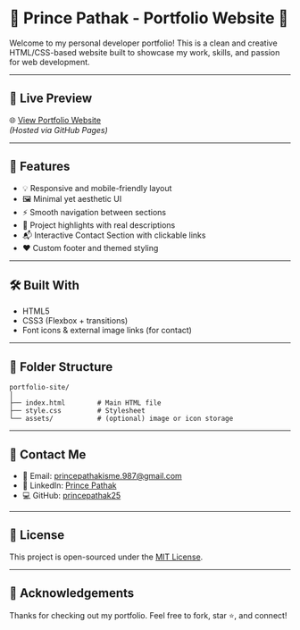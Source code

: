 # 💼 Prince Pathak - Portfolio Website 🚀

Welcome to my personal developer portfolio! This is a clean and creative HTML/CSS-based website built to showcase my work, skills, and passion for web development.

---

## 🔗 Live Preview

🌐 [View Portfolio Website](https://princepathak25.github.io/portfolio-site/)  
_(Hosted via GitHub Pages)_

---

## 📌 Features

- 💡 Responsive and mobile-friendly layout  
- 🖼️ Minimal yet aesthetic UI  
- ⚡ Smooth navigation between sections  
- 🧠 Project highlights with real descriptions  
- 📬 Interactive Contact Section with clickable links  
- ❤️ Custom footer and themed styling  

---

## 🛠️ Built With

- HTML5  
- CSS3 (Flexbox + transitions)  
- Font icons & external image links (for contact)  

---

## 📁 Folder Structure

```
portfolio-site/
│
├── index.html        # Main HTML file
├── style.css         # Stylesheet
└── assets/           # (optional) image or icon storage
```

---

## 📇 Contact Me

- 📧 Email: [princepathakisme.987@gmail.com](mailto:princepathakisme.987@gmail.com)  
- 🔗 LinkedIn: [Prince Pathak](https://www.linkedin.com/in/prince-pathak-142651373)  
- 💻 GitHub: [princepathak25](https://github.com/princepathak25)  

---

## 📄 License

This project is open-sourced under the [MIT License](LICENSE).

---

## 🙏 Acknowledgements

Thanks for checking out my portfolio. Feel free to fork, star ⭐, and connect!
